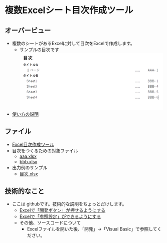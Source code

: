 
# 複数Excelシート目次作成ツール

## オーバービュー

- 複数のシートがあるExcelに対して目次をExcelで作成します。
  - サンプルの目次です
    ![サンプルの目次](./doc/mokuji.png)
- [使い方の説明](doc/readme.pptx)


## ファイル

- [Excel目次作成ツール](src/Excel目次作成ツール.xlsm)
- 目次をつくるための対象ファイル
  - [aaa.xlsx](doc/aaa.xlsx)
  - [bbb.xlsx](doc/bbb.xlsx)
- 出力例のサンプル
  - [目次.xlsx](out/目次.xlsx)

## 技術的なこと

- ここは githubです。技術的な説明をちょっとだけします。
  - [Excelで「開発ボタン」が押せるようにする](https://support.microsoft.com/ja-jp/office/-%E9%96%8B%E7%99%BA-%E3%82%BF%E3%83%96%E3%82%92%E8%A1%A8%E7%A4%BA%E3%81%99%E3%82%8B-e1192344-5e56-4d45-931b-e5fd9bea2d45)
  - [Excelで「参照設定」ができるようにする](https://learn.microsoft.com/ja-jp/office/vba/language/reference/user-interface-help/references-dialog-box)
  - その他、ソースコードについて
    - Excelファイルを開いた後、「開発」→「Visual Basic」で参照してください。

